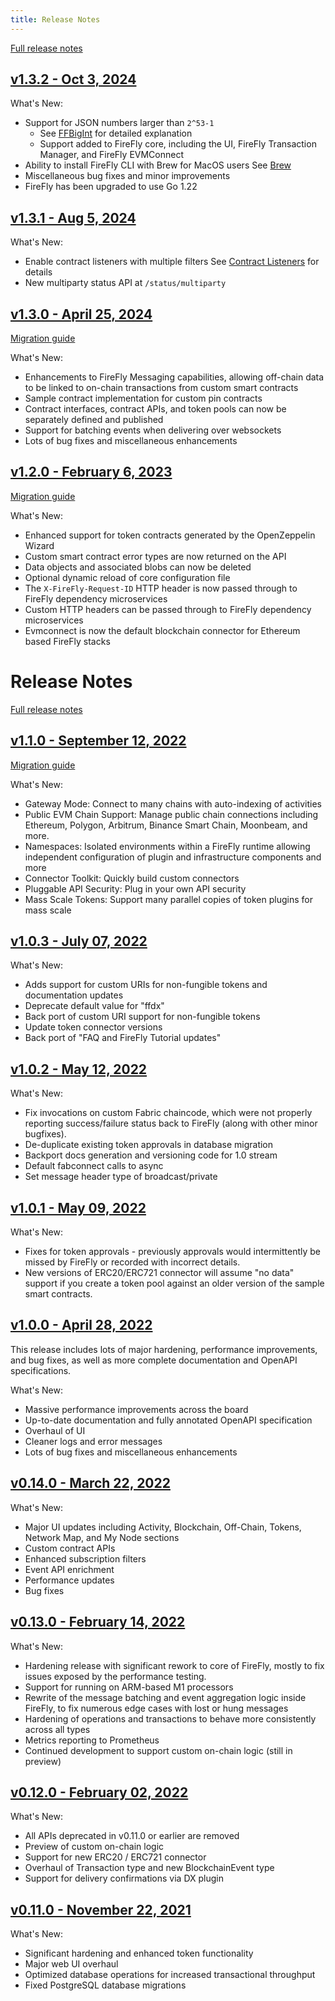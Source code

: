 ```yaml
---
title: Release Notes
---
```


[Full release notes](https://github.com/hyperledger/firefly/releases)

## [v1.3.2 - Oct 3, 2024](https://github.com/hyperledger/firefly/releases/tag/v1.3.2)

What's New:

- Support for JSON numbers larger than `2^53-1`
   - See [FFBigInt](../reference/types/simpletypes.md#ffbigint) for detailed explanation
   - Support added to FireFly core, including the UI, FireFly Transaction Manager, and FireFly EVMConnect
- Ability to install FireFly CLI with Brew for MacOS users
    See [Brew](../gettingstarted/firefly_cli.md#install-via-homebrew-macOS) 
- Miscellaneous bug fixes and minor improvements
- FireFly has been upgraded to use Go 1.22

## [v1.3.1 - Aug 5, 2024](https://github.com/hyperledger/firefly/releases/tag/v1.3.1)

What's New:

- Enable contract listeners with multiple filters
    See [Contract Listeners](../reference/types/contractlistener.md) for details
- New multiparty status API at `/status/multiparty`

## [v1.3.0 - April 25, 2024](https://github.com/hyperledger/firefly/releases/tag/v1.1.0)

[Migration guide](1.3_migration_guide.md)

What's New:

- Enhancements to FireFly Messaging capabilities, allowing off-chain data to be linked to on-chain transactions from custom smart contracts
- Sample contract implementation for custom pin contracts
- Contract interfaces, contract APIs, and token pools can now be separately defined and published
- Support for batching events when delivering over websockets
- Lots of bug fixes and miscellaneous enhancements

## [v1.2.0 - February 6, 2023](https://github.com/hyperledger/firefly/releases/tag/v1.2.0)

[Migration guide](1.2_migration_guide.md)

What's New:

- Enhanced support for token contracts generated by the OpenZeppelin Wizard
- Custom smart contract error types are now returned on the API
- Data objects and associated blobs can now be deleted
- Optional dynamic reload of core configuration file
- The `X-FireFly-Request-ID` HTTP header is now passed through to FireFly dependency microservices
- Custom HTTP headers can be passed through to FireFly dependency microservices
- Evmconnect is now the default blockchain connector for Ethereum based FireFly stacks

# Release Notes

[Full release notes](https://github.com/hyperledger/firefly/releases)

## [v1.1.0 - September 12, 2022](https://github.com/hyperledger/firefly/releases/tag/v1.1.0)

[Migration guide](1.1_migration_guide.md)

What's New:

- Gateway Mode: Connect to many chains with auto-indexing of activities
- Public EVM Chain Support: Manage public chain connections including Ethereum, Polygon, Arbitrum, Binance Smart Chain, Moonbeam, and more.
- Namespaces: Isolated environments within a FireFly runtime allowing independent configuration of plugin and infrastructure components and more
- Connector Toolkit: Quickly build custom connectors
- Pluggable API Security: Plug in your own API security
- Mass Scale Tokens: Support many parallel copies of token plugins for mass scale

## [v1.0.3 - July 07, 2022](https://github.com/hyperledger/firefly/releases/tag/v1.0.3)

What's New:

- Adds support for custom URIs for non-fungible tokens and documentation updates
- Deprecate default value for "ffdx"
- Back port of custom URI support for non-fungible tokens
- Update token connector versions
- Back port of "FAQ and FireFly Tutorial updates"

## [v1.0.2 - May 12, 2022](https://github.com/hyperledger/firefly/releases/tag/v1.0.2)

What's New:

- Fix invocations on custom Fabric chaincode, which were not properly reporting success/failure status back to FireFly (along with other minor bugfixes).
- De-duplicate existing token approvals in database migration
- Backport docs generation and versioning code for 1.0 stream
- Default fabconnect calls to async
- Set message header type of broadcast/private

## [v1.0.1 - May 09, 2022](https://github.com/hyperledger/firefly/releases/tag/v1.0.1)

What's New:

- Fixes for token approvals - previously approvals would intermittently be missed by FireFly or recorded with incorrect details.
- New versions of ERC20/ERC721 connector will assume "no data" support if you create a token pool against an older version of the sample smart contracts.

## [v1.0.0 - April 28, 2022](https://github.com/hyperledger/firefly/releases/tag/v1.0.0)

This release includes lots of major hardening, performance improvements, and bug fixes, as well as more complete documentation and OpenAPI specifications.

What's New:

- Massive performance improvements across the board
- Up-to-date documentation and fully annotated OpenAPI specification
- Overhaul of UI
- Cleaner logs and error messages
- Lots of bug fixes and miscellaneous enhancements

## [v0.14.0 - March 22, 2022](https://github.com/hyperledger/firefly/releases/tag/v0.14.0)

What's New:

- Major UI updates including Activity, Blockchain, Off-Chain, Tokens, Network Map, and My Node sections
- Custom contract APIs
- Enhanced subscription filters
- Event API enrichment
- Performance updates
- Bug fixes

## [v0.13.0 - February 14, 2022](https://github.com/hyperledger/firefly/releases/tag/v0.13.0)

What's New:

- Hardening release with significant rework to core of FireFly, mostly to fix issues exposed by the performance testing.
- Support for running on ARM-based M1 processors
- Rewrite of the message batching and event aggregation logic inside FireFly, to fix numerous edge cases with lost or hung messages
- Hardening of operations and transactions to behave more consistently across all types
- Metrics reporting to Prometheus
- Continued development to support custom on-chain logic (still in preview)

## [v0.12.0 - February 02, 2022](https://github.com/hyperledger/firefly/releases/tag/v0.12.0)

What's New:

- All APIs deprecated in v0.11.0 or earlier are removed
- Preview of custom on-chain logic
- Support for new ERC20 / ERC721 connector
- Overhaul of Transaction type and new BlockchainEvent type
- Support for delivery confirmations via DX plugin

## [v0.11.0 - November 22, 2021](https://github.com/hyperledger/firefly/releases/tag/v0.11.0)

What's New:

- Significant hardening and enhanced token functionality
- Major web UI overhaul
- Optimized database operations for increased transactional throughput
- Fixed PostgreSQL database migrations
